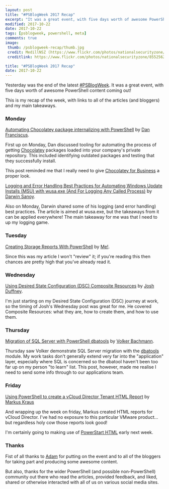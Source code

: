 ```yaml
---
layout: post
title: "#PSBlogWeek 2017 Recap"
excerpt: "It was a great event, with five days worth of awesome PowerShell content coming out!"
modified: 2017-10-22
date: 2017-10-22
tags: [psblogweek, powershell, meta]
comments: true
image:
 thumb: /psblogweek-recap/thumb.jpg
 credit: MedillNSZ (https://www.flickr.com/photos/nationalsecurityzone/)
 creditlink: https://www.flickr.com/photos/nationalsecurityzone/8552562622

title: "#PSBlogWeek 2017 Recap"
date: 2017-10-22
---
```


Yesterday was the end of the latest [#PSBlogWeek](http://psblogweek.com/). It was
a great event, with five days worth of awesome PowerShell content coming out!

This is my recap of the week, with links to all of the articles (and bloggers) and
my main takeaways.

### Monday

[Automating Chocolatey package internalizing with PowerShell][Post 1] by
[Dan Franciscus](https://twitter.com/dan_franciscus).

First up on Monday, Dan discussed tooling for automating the process of getting
[Chocolatey](https://chocolatey.org/) packages loaded into your company's private
repository. This included identifying outdated packages and testing that they
successfully install.

This post reminded me that I really need to give [Chocolatey for Business](https://chocolatey.org/pricing)
a proper look.

[Logging and Error Handling Best Practices for Automating Windows Update Installs
(MSU) with wusa.exe (And For Logging Any Called Process)][Post 2] by
[Darwin Sanoy](https://twitter.com/DarwinTheorizes).

Also on Monday, Darwin shared some of his logging (and error handling) best practices.
The article is aimed at wusa.exe, but the takeaways from it can be applied everywhere!
The main takeaway for me was that I need to up my logging game.

### Tuesday

[Creating Storage Reports With PowerShell][Post 3] by [Me!](https://twitter.com/WindosNZ).

Since this was my article I won't "review" it; if you're reading this then chances are
pretty high that you've already read it.

### Wednesday

[Using Desired State Configuration (DSC) Composite Resources][Post 4] by
[Josh Duffney](https://twitter.com/joshduffney).

I'm just starting on my Desired State Configuration (DSC) journey at work, so the timing
of Josh's Wednesday post was great for me. He covered Composite Resources: what they are,
how to create them, and how to use them.

### Thursday

[Migration of SQL Server with PowerShell dbatools][Post 5] by
[Volker Bachmann](https://twitter.com/VolkerBachmann).

Thursday saw Volker demonstrate SQL Server migration with the [dbatools](https://dbatools.io/) module.
My work tasks don't generally extend very far into the "application" layer, especially
where SQL is concerned so the dbatool haven't been too far up on my person "to learn"
list. This post, however, made me realise I need to send some info through to our
applications team.

### Friday

[Using PowerShell to create a vCloud Director Tenant HTML Report][Post 6] by
[Markus Kraus](https://twitter.com/vMarkus_K/)

And wrapping up the week on friday, Markus created HTML reports for vCloud Director. I've
had no exposure to this particular VMware product... but regardless holy cow those reports
look good!

I'm certainly going to making use of [PowerStart HTML](https://github.com/tdewin/randomsamples/tree/master/powerstarthtml)
early next week.

### Thanks

Fist of all thanks to [Adam](https://twitter.com/adbertram) for putting on the event and to
all of the bloggers for taking part and producing some awesome content.

But also, thanks for the wider PowerShell (and possible non-PowerShell) community out there
who read the articles, provided feedback, and liked, shared or otherwise interacted with all
of us on various social media sites.

[Post 1]: https://winsysblog.com/2017/10/automating-chocolatey-package-internalizing-with-powershell.html
[Post 2]: https://cloudywindows.io/post/logging-and-error-handling-best-practices-for-automating-windows-update-installs-msu-with-wusa.exe-and-for-logging-any-called-process/
[Post 3]: https://king.geek.nz/2017/10/17/powershell-storage-report/
[Post 4]: http://duffney.io/UsingDscCompositeResources
[Post 5]: http://blog.volkerbachmann.de/2017/10/19/migration-of-sql-server-with-powershell-dbatools/
[Post 6]: https://mycloudrevolution.com/2017/10/09/using-powershell-to-create-a-vcloud-director-tenant-html-report/
